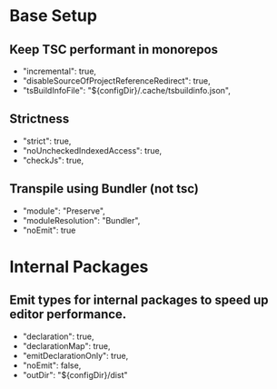 # Base Setup

## Keep TSC performant in monorepos

- "incremental": true,
- "disableSourceOfProjectReferenceRedirect": true,
- "tsBuildInfoFile": "${configDir}/.cache/tsbuildinfo.json",

## Strictness

- "strict": true,
- "noUncheckedIndexedAccess": true,
- "checkJs": true,

## Transpile using Bundler (not tsc)

- "module": "Preserve",
- "moduleResolution": "Bundler",
- "noEmit": true

# Internal Packages

## Emit types for internal packages to speed up editor performance.

- "declaration": true,
- "declarationMap": true,
- "emitDeclarationOnly": true,
- "noEmit": false,
- "outDir": "${configDir}/dist"
